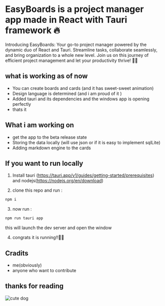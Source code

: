 # EasyBoards is a project manager app made in React with Tauri framework 🔥

Introducing EasyBoards: Your go-to project manager powered by the dynamic duo of React and Tauri. Streamline tasks, collaborate seamlessly, and bring organization to a whole new level. Join us on this journey of efficient project management and let your productivity thrive! 🚀🔗

## what is working as of now

- You can create boards and cards (and it has sweet-sweet animation)
- Design language is determined (and i am proud of it )
- Added tauri and its dependencies and the windows app is opening perfectly
- thats it

## What i am working on

- get the app to the beta release state
- Storing the data locally (will use json or if it is easy to implement sqlLite)
- Adding markdown engine to the cards

## If you want to run locally

1. Install tauri (https://tauri.app/v1/guides/getting-started/prerequisites) and nodejs(https://nodejs.org/en/download)

2. clone this repo and run :

```bash
npm i
```

3.  now run :

```bash
npm run tauri app
```

this will launch the dev server and open the window

4.  congrats it is running!!🙌🔥

## Cradits

- me(obviously)
- anyone who want to contribute

## thanks for reading

![cute dog](https://media0.giphy.com/media/xULW8v7LtZrgcaGvC0/giphy.gif?cid=ecf05e47dk6eiwbehb270bgict3x40b3sdgds46gbfo0ts9d&ep=v1_gifs_search&rid=giphy.gif&ct=g)
